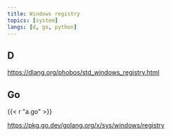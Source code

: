 ```yaml
---
title: Windows registry
topics: [system]
langs: [d, go, python]
---
```


## D

<https://dlang.org/phobos/std_windows_registry.html>

## Go

{{< r "a.go" >}}

<https://pkg.go.dev/golang.org/x/sys/windows/registry>
